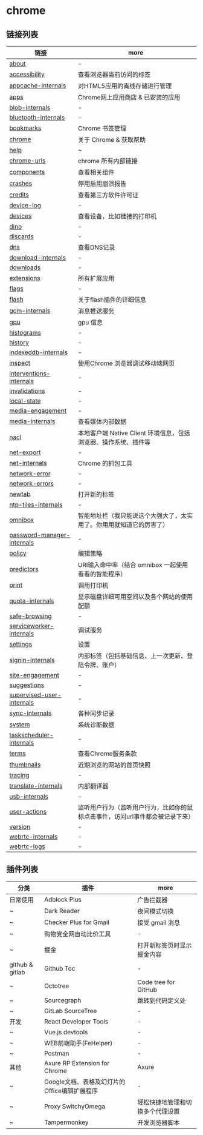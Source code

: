 # chrome

## 链接列表

| 链接                                                              | more                                                                          |
| ----------------------------------------------------------------- | ----------------------------------------------------------------------------- |
| [about](chrome://about)                                           | -                                                                             |
| [accessibility](chrome://accessibility)                           | 查看浏览器当前访问的标签                                                      |
| [appcache-internals](chrome://appcache-internals)                 | 对HTML5应用的离线存储进行管理                                                 |
| [apps](chrome://apps)                                             | Chrome网上应用商店 & 已安装的应用                                             |
| [blob-internals](chrome://blob-internals)                         | -                                                                             |
| [bluetooth-internals](chrome://bluetooth-internals)               | -                                                                             |
| [bookmarks](chrome://bookmarks)                                   | Chrome 书签管理                                                               |
| [chrome](chrome://chrome)                                         | 关于 Chrome & 获取帮助                                                        |
| [help](chrome://help)                                             | ~                                                                             |
| [chrome-urls](chrome://chrome-urls)                               | chrome 所有内部链接                                                           |
| [components](chrome://components)                                 | 查看相关组件                                                                  |
| [crashes](chrome://crashes)                                       | 停用启用崩溃报告                                                              |
| [credits](chrome://credits)                                       | 查看第三方软件许可证                                                          |
| [device-log](chrome://device-log)                                 | -                                                                             |
| [devices](chrome://devices)                                       | 查看设备，比如链接的打印机                                                    |
| [dino](chrome://dino)                                             | -                                                                             |
| [discards](chrome://discards)                                     | -                                                                             |
| [dns](chrome://dns)                                               | 查看DNS记录                                                                   |
| [download-internals](chrome://download-internals)                 | -                                                                             |
| [downloads](chrome://downloads)                                   | -                                                                             |
| [extensions](chrome://extensions)                                 | 所有扩展应用                                                                  |
| [flags](chrome://flags)                                           | -                                                                             |
| [flash](chrome://flash)                                           | 关于flash插件的详细信息                                                       |
| [gcm-internals](chrome://gcm-internals)                           | 消息推送服务                                                                  |
| [gpu](chrome://gpu)                                               | gpu 信息                                                                      |
| [histograms](chrome://histograms)                                 | -                                                                             |
| [history](chrome://history)                                       | -                                                                             |
| [indexeddb-internals](chrome://indexeddb-internals)               | -                                                                             |
| [inspect](chrome://inspect)                                       | 使用Chrome 浏览器调试移动端网页                                               |
| [interventions-internals](chrome://interventions-internals)       | -                                                                             |
| [invalidations](chrome://invalidations)                           | -                                                                             |
| [local-state](chrome://local-state)                               | -                                                                             |
| [media-engagement](chrome://media-engagement)                     | -                                                                             |
| [media-internals](chrome://media-internals)                       | 查看媒体内部数据                                                              |
| [nacl](chrome://nacl)                                             | 本地客户端 Native Client 环境信息，包括浏览器、操作系统、插件等               |
| [net-export](chrome://net-export)                                 | -                                                                             |
| [net-internals](chrome://net-internals)                           | Chrome 的抓包工具                                                             |
| [network-error](chrome://network-error)                           | -                                                                             |
| [network-errors](chrome://network-errors)                         | -                                                                             |
| [newtab](chrome://newtab)                                         | 打开新的标签                                                                  |
| [ntp-tiles-internals](chrome://ntp-tiles-internals)               | -                                                                             |
| [omnibox](chrome://omnibox)                                       | 智能地址栏（我只能说这个大强大了，太实用了。你用用就知道它的厉害了）          |
| [password-manager-internals](chrome://password-manager-internals) | -                                                                             |
| [policy](chrome://policy)                                         | 编辑策略                                                                      |
| [predictors](chrome://predictors)                                 | URl输入命中率（结合 omnibox 一起使用看看的智能程序）                          |
| [print](chrome://print)                                           | 调用打印机                                                                    |
| [quota-internals](chrome://quota-internals)                       | 显示磁盘详细可用空间以及各个网站的使用配额                                    |
| [safe-browsing](chrome://safe-browsing)                           | -                                                                             |
| [serviceworker-internals](chrome://serviceworker-internals)       | 调试服务                                                                      |
| [settings](chrome://settings)                                     | 设置                                                                          |
| [signin-internals](chrome://signin-internals)                     | 内部标签（包括基础信息、上一次更新、登陆令牌、账户）                          |
| [site-engagement](chrome://site-engagement)                       | -                                                                             |
| [suggestions](chrome://suggestions)                               | -                                                                             |
| [supervised-user-internals](chrome://supervised-user-internals)   | -                                                                             |
| [sync-internals](chrome://sync-internals)                         | 各种同步记录                                                                  |
| [system](chrome://system)                                         | 系统诊断数据                                                                  |
| [taskscheduler-internals](chrome://taskscheduler-internals)       | -                                                                             |
| [terms](chrome://terms)                                           | 查看Chrome服务条款                                                            |
| [thumbnails](chrome://thumbnails)                                 | 近期浏览的网站的首页快照                                                      |
| [tracing](chrome://tracing)                                       | -                                                                             |
| [translate-internals](chrome://translate-internals)               | 内部翻译器                                                                    |
| [usb-internals](chrome://usb-internals)                           | -                                                                             |
| [user-actions](chrome://user-actions)                             | 监听用户行为（监听用户行为，比如你的鼠标点击事件，访问url事件都会被记录下来） |
| [version](chrome://version)                                       | -                                                                             |
| [webrtc-internals](chrome://webrtc-internals)                     | -                                                                             |
| [webrtc-logs](chrome://webrtc-logs)                               | -                                                                             |

## 插件列表

| 分类            | 插件                                         | more                             |
| --------------- | -------------------------------------------- | -------------------------------- |
| 日常使用        | Adblock Plus                                 | 广告拦截器                       |
| ~               | Dark Reader                                  | 夜间模式切换                     |
| ~               | Checker Plus for Gmail                       | 接受 gmail 消息                  |
| ~               | 购物党全网自动比价工具                       | -                                |
| ~               | 掘金                                         | 打开新标签页时显示掘金内容       |
| github & gitlab | Github Toc                                   | -                                |
| ~               | Octotree                                     | Code tree for GitHub             |
| ~               | Sourcegraph                                  | 跳转到代码定义处                 |
| ~               | GitLab SourceTree                            | -                                |
| 开发            | React Developer Tools                        | -                                |
| ~               | Vue.js devtools                              | -                                |
| ~               | WEB前端助手(FeHelper)                        | -                                |
| ~               | Postman                                      | -                                |
| 其他            | Axure RP Extension for Chrome                | Axure                            |
| ~               | Google文档、表格及幻灯片的Office编辑扩展程序 | -                                |
| ~               | Proxy SwitchyOmega                           | 轻松快捷地管理和切换多个代理设置 |
| ~               | Tampermonkey                                 | 开发浏览器脚本                   |